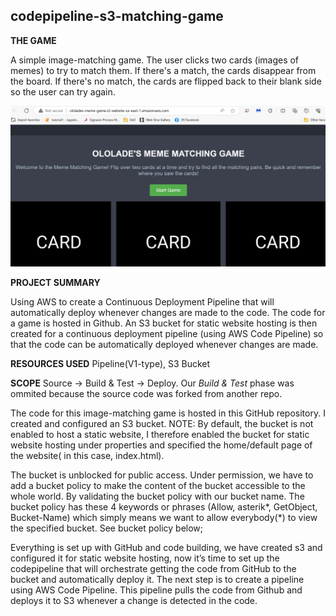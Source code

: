 ## codepipeline-s3-matching-game

**THE GAME**

A simple image-matching game. The user clicks two cards (images of memes) to try to match them. If there's a match, the cards disappear from the board. If there's no match, the cards are flipped back to their blank side so the user can try again.

![](images/finalProduct.png)

**PROJECT SUMMARY**

Using AWS to create a Continuous Deployment Pipeline that will automatically deploy whenever changes are made to the code. The code for a game is hosted in Github. An S3 bucket for static website hosting is then created for a continuous deployment pipeline (using AWS Code Pipeline) so that the code can be automatically deployed whenever changes are made.

**RESOURCES USED**  Pipeline(V1-type), S3 Bucket

**SCOPE**  Source -> Build & Test -> Deploy. Our _Build & Test_ phase was ommited because the source code was forked from another repo.  

The code for this image-matching game is hosted in this GitHub repository. I created and configured an S3 bucket. NOTE: By default, the bucket is not enabled to host a static website, I therefore enabled the bucket for static website hosting under properties and specified the home/default page of the website( in this case, index.html).

The bucket is unblocked for public access. Under permission, we have to add a bucket policy to make the content of the bucket accessible to the whole world. By validating the bucket policy with our bucket name. The bucket policy has these 4 keywords or phrases (Allow, asterik*, GetObject, Bucket-Name) which simply means we want to allow everybody(*) to view the specified bucket. See bucket policy below;


Everything is set up with GitHub and code building, we have created s3 and configured it for static website hosting, now it’s time to set up the codepipeline that will orchestrate getting the code from GitHub to the bucket and automatically deploy it. The next step is to create a pipeline using AWS Code Pipeline. This pipeline pulls the code from Github and deploys it to S3 whenever a change is detected in the code.




